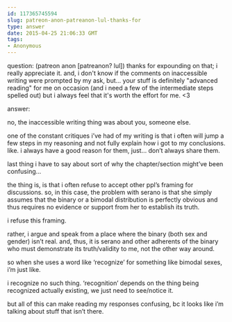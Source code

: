 ```yaml
---
id: 117365745594
slug: patreon-anon-patreanon-lul-thanks-for
type: answer
date: 2015-04-25 21:06:33 GMT
tags:
- Anonymous
---
```

question: (patreon anon [patreanon? lul]) thanks for expounding on that; i really appreciate it. and, i don't know if the comments on inaccessible writing were prompted by my ask, but... your stuff is definitely "advanced reading" for me on occasion (and i need a few of the intermediate steps spelled out) but i always feel that it's worth the effort for me. <3

answer: <p>no, the inaccessible writing thing was about you, someone else.&nbsp;</p><p>one of the constant critiques i’ve had of my writing is that i often will jump a few steps in my reasoning and not fully explain how i got to my conclusions. like. i always have a good reason for them, just... don’t always share them.&nbsp;</p><p>last thing i have to say about sort of why the chapter/section might’ve been confusing...</p><p>the thing is, is that i often refuse to accept other ppl’s framing for discussions. so, in this case, the problem with serano is that she simply assumes that the binary or a bimodal distribution is perfectly obvious and thus requires no evidence or support from her to establish its truth.&nbsp;</p><p>i refuse this framing.</p><p>rather, i argue and speak from a place where the binary (both sex and gender) isn’t real. and, thus, it is serano and other adherents of the binary who must demonstrate its truth/validity to me, not the other way around.&nbsp;</p><p>so when she uses a word like&nbsp;‘recognize’ for something like bimodal sexes, i’m just like.&nbsp;</p><p>i recognize no such thing.&nbsp;‘recognition’ depends on the thing being recognized actually existing, we just need to see/notice it.&nbsp;</p><p>but all of this can make reading my responses confusing, bc it looks like i’m talking about stuff that isn’t there.&nbsp;</p>